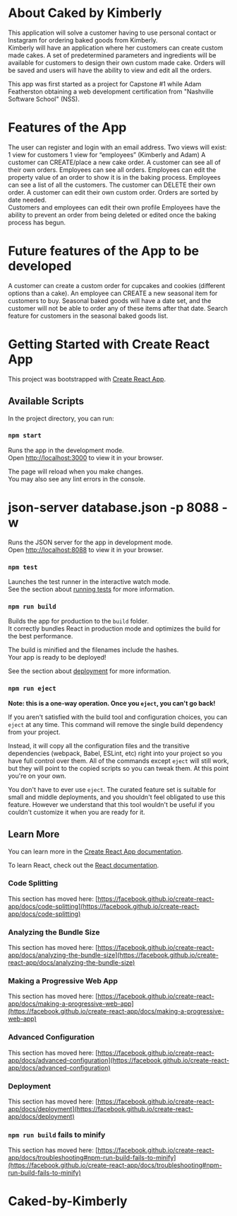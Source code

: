 # About Caked by Kimberly

This application will solve a customer having to use personal contact or Instagram for ordering baked goods from Kimberly.  
Kimberly will have an application where her customers can create custom made cakes.  A set of predetermined parameters and ingredients will be available for customers to design their own custom made cake.  Orders will be saved and users will have the ability to view and edit all the orders.

This app was first started as a project for Capstone #1 while Adam Featherston obtaining a web development certification from "Nashville Software School" (NSS).

# Features of the App

The user can register and login with an email address.  Two views will exist:
    1 view for customers
    1 view for “employees” (Kimberly and Adam)
A customer can CREATE/place a new cake order.
A customer can see all of their own orders.
Employees can see all orders.
Employees can edit the property value of an order to show it is in the baking process.
Employees can see a list of all the customers.
The customer can DELETE their own order.
A customer can edit their own custom order.
Orders are sorted by date needed.  
Customers and employees can edit their own profile
Employees have the ability to prevent an order from being deleted or edited once the baking process has begun.

# Future features of the App to be developed

A customer can create a custom order for cupcakes and cookies (different options than a cake).
An employee can CREATE a new seasonal item for customers to buy.
Seasonal baked goods will have a date set, and the customer will not be able to order any of these items after that date.
Search feature for customers in the seasonal baked goods list.



# Getting Started with Create React App

This project was bootstrapped with [Create React App](https://github.com/facebook/create-react-app).

## Available Scripts

In the project directory, you can run:

### `npm start`

Runs the app in the development mode.\
Open [http://localhost:3000](http://localhost:3000) to view it in your browser.

The page will reload when you make changes.\
You may also see any lint errors in the console.

# json-server database.json -p 8088 -w

Runs the JSON server for the app in development mode.\
Open [http://localhost:8088](http://localhost:8088) to view it in your browser.


### `npm test`

Launches the test runner in the interactive watch mode.\
See the section about [running tests](https://facebook.github.io/create-react-app/docs/running-tests) for more information.

### `npm run build`

Builds the app for production to the `build` folder.\
It correctly bundles React in production mode and optimizes the build for the best performance.

The build is minified and the filenames include the hashes.\
Your app is ready to be deployed!

See the section about [deployment](https://facebook.github.io/create-react-app/docs/deployment) for more information.

### `npm run eject`

**Note: this is a one-way operation. Once you `eject`, you can't go back!**

If you aren't satisfied with the build tool and configuration choices, you can `eject` at any time. This command will remove the single build dependency from your project.

Instead, it will copy all the configuration files and the transitive dependencies (webpack, Babel, ESLint, etc) right into your project so you have full control over them. All of the commands except `eject` will still work, but they will point to the copied scripts so you can tweak them. At this point you're on your own.

You don't have to ever use `eject`. The curated feature set is suitable for small and middle deployments, and you shouldn't feel obligated to use this feature. However we understand that this tool wouldn't be useful if you couldn't customize it when you are ready for it.

## Learn More

You can learn more in the [Create React App documentation](https://facebook.github.io/create-react-app/docs/getting-started).

To learn React, check out the [React documentation](https://reactjs.org/).

### Code Splitting

This section has moved here: [https://facebook.github.io/create-react-app/docs/code-splitting](https://facebook.github.io/create-react-app/docs/code-splitting)

### Analyzing the Bundle Size

This section has moved here: [https://facebook.github.io/create-react-app/docs/analyzing-the-bundle-size](https://facebook.github.io/create-react-app/docs/analyzing-the-bundle-size)

### Making a Progressive Web App

This section has moved here: [https://facebook.github.io/create-react-app/docs/making-a-progressive-web-app](https://facebook.github.io/create-react-app/docs/making-a-progressive-web-app)

### Advanced Configuration

This section has moved here: [https://facebook.github.io/create-react-app/docs/advanced-configuration](https://facebook.github.io/create-react-app/docs/advanced-configuration)

### Deployment

This section has moved here: [https://facebook.github.io/create-react-app/docs/deployment](https://facebook.github.io/create-react-app/docs/deployment)

### `npm run build` fails to minify

This section has moved here: [https://facebook.github.io/create-react-app/docs/troubleshooting#npm-run-build-fails-to-minify](https://facebook.github.io/create-react-app/docs/troubleshooting#npm-run-build-fails-to-minify)
# Caked-by-Kimberly
